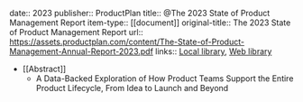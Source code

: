 date:: 2023
publisher:: ProductPlan
title:: @The 2023 State of Product Management Report
item-type:: [[document]]
original-title:: The 2023 State of Product Management Report
url:: https://assets.productplan.com/content/The-State-of-Product-Management-Annual-Report-2023.pdf
links:: [Local library](zotero://select/library/items/ZHPH52SM), [Web library](https://www.zotero.org/users/6520516/items/ZHPH52SM)

- [[Abstract]]
	- A Data-Backed Exploration of How Product Teams Support the Entire Product Lifecycle, From Idea to Launch and Beyond